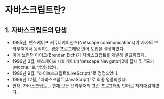 # 자바스크립트란?

## 1. 자바스크립트의 탄생
+ 1995년, 넷스케이프 커뮤니케이션즈(Netscape communications)가 자사의 브라우저에서 동작하는 경량 프로그래밍 언어 도입을 결정하였다.
+ 이에 브런던 아이크(Brendan Eich)가 자바스크립트를 개발해 발표하였다.
+ 1996년 3월, 넷스케이프 내비게이터(Netscape Navigator)2에 탑재 및 "모카(Mocha)"로 명명되었다.
+ 1996년 9월, "라이브스크립트(LiveScript)"로 명명되었다.
+ 1996년 12월, "자바스크립트(JavaScript)"로 최종 명명되었다.
+ 현재, 자바스크립트는 현재 모든 브라우저의 표준 프로그래밍 언어로 자리매김하였다.


